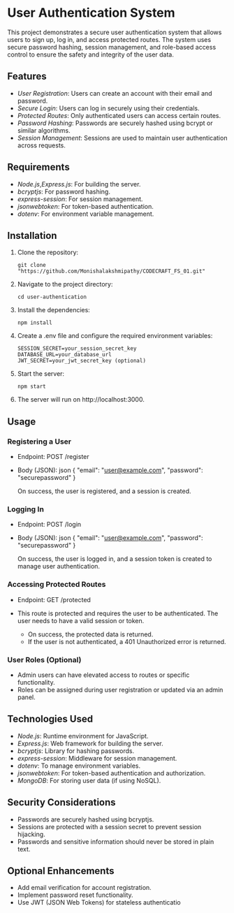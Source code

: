 # User Authentication System

This project demonstrates a secure user authentication system that allows users to sign up, log in, and access protected routes. The system uses secure password hashing, session management, and role-based access control to ensure the safety and integrity of the user data.

## Features

- *User Registration*: Users can create an account with their email and password.
- *Secure Login*: Users can log in securely using their credentials.
- *Protected Routes*: Only authenticated users can access certain routes.
- *Password Hashing*: Passwords are securely hashed using bcrypt or similar algorithms.
- *Session Management*: Sessions are used to maintain user authentication across requests.

## Requirements

- *Node.js*,*Express.js*: For building the server.
- *bcryptjs*: For password hashing.
- *express-session*: For session management.
- *jsonwebtoken*: For token-based authentication.
- *dotenv*: For environment variable management.

## Installation

1. Clone the repository:
   ~~~
   git clone "https://github.com/Monishalakshmipathy/CODECRAFT_FS_01.git"
   ~~~
2. Navigate to the project directory:
   ~~~
   cd user-authentication
   ~~~

3. Install the dependencies:
   ~~~
   npm install
   ~~~

4. Create a .env file and configure the required environment variables:
   ~~~
   SESSION_SECRET=your_session_secret_key
   DATABASE_URL=your_database_url
   JWT_SECRET=your_jwt_secret_key (optional)
   ~~~

5. Start the server:
   ~~~
   npm start
   ~~~

6. The server will run on http://localhost:3000.

## Usage

### Registering a User

- Endpoint: POST /register
- Body (JSON):
  json
  {
    "email": "user@example.com",
    "password": "securepassword"
  }
  

  On success, the user is registered, and a session is created.

### Logging In

- Endpoint: POST /login
- Body (JSON):
  json
  {
    "email": "user@example.com",
    "password": "securepassword"
  }
  

  On success, the user is logged in, and a session token is created to manage user authentication.

### Accessing Protected Routes

- Endpoint: GET /protected
- This route is protected and requires the user to be authenticated. The user needs to have a valid session or token.

  - On success, the protected data is returned.
  - If the user is not authenticated, a 401 Unauthorized error is returned.

### User Roles (Optional)

- Admin users can have elevated access to routes or specific functionality.
- Roles can be assigned during user registration or updated via an admin panel.

## Technologies Used

- *Node.js*: Runtime environment for JavaScript.
- *Express.js*: Web framework for building the server.
- *bcryptjs*: Library for hashing passwords.
- *express-session*: Middleware for session management.
- *dotenv*: To manage environment variables.
- *jsonwebtoken*: For token-based authentication and authorization.
- *MongoDB*: For storing user data (if using NoSQL).

## Security Considerations

- Passwords are securely hashed using bcryptjs.
- Sessions are protected with a session secret to prevent session hijacking.
- Passwords and sensitive information should never be stored in plain text.

## Optional Enhancements

- Add email verification for account registration.
- Implement password reset functionality.
- Use JWT (JSON Web Tokens) for stateless authenticatio
